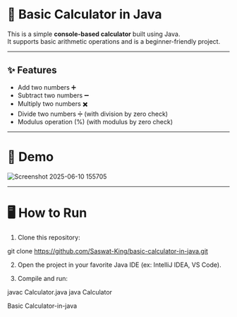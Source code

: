# 🧮 Basic Calculator in Java

This is a simple **console-based calculator** built using Java.  
It supports basic arithmetic operations and is a beginner-friendly project.

---

## ✨ Features

- Add two numbers ➕
- Subtract two numbers ➖
- Multiply two numbers ✖️
- Divide two numbers ➗ (with division by zero check)
- Modulus operation (%) (with modulus by zero check)

---
# 📸 Demo
![Screenshot 2025-06-10 155705](https://github.com/user-attachments/assets/dc4c1655-2ebb-4468-bd79-5ee1cb10f2b7)

---

# 🖥️ How to Run

1. Clone this repository:

git clone https://github.com/Saswat-King/basic-calculator-in-java.git


2. Open the project in your favorite Java IDE (ex: IntelliJ IDEA, VS Code).


3. Compile and run:

javac Calculator.java
java Calculator


 Basic Calculator-in-java
